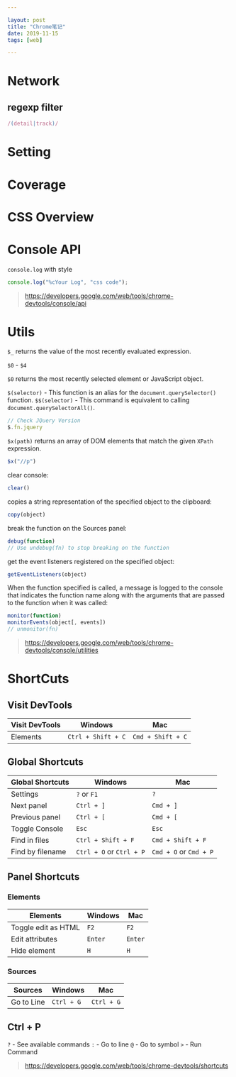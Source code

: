```yaml
---

layout: post
title: "Chrome笔记"
date: 2019-11-15
tags: [web]

---
```



# Network

## regexp filter

```js
/(detail|track)/
```

# Setting

# Coverage

# CSS Overview

# Console API
`console.log` with style

```js
console.log("%cYour Log", "css code");
```

> <https://developers.google.com/web/tools/chrome-devtools/console/api>

# Utils

`$_` returns the value of the most recently evaluated expression.

`$0` - `$4`

`$0` returns the most recently selected element or JavaScript object.

`$(selector)` - This function is an alias for the `document.querySelector()` function.
`$$(selector)` - This command is equivalent to calling `document.querySelectorAll()`.

```js
// Check JQuery Version
$.fn.jquery
```

`$x(path)` returns an array of DOM elements that match the given `XPath` expression.

```js
$x("//p")
```

clear console:
```js
clear()
```

copies a string representation of the specified object to the clipboard:
```js
copy(object)
```

break the function on the Sources panel:
```js
debug(function)
// Use undebug(fn) to stop breaking on the function
```

get the event listeners registered on the specified object:
```js
getEventListeners(object)
```

When the function specified is called, a message is logged to the console that indicates the function name along with the arguments that are passed to the function when it was called:
```js
monitor(function)
monitorEvents(object[, events])
// unmonitor(fn)
```

> <https://developers.google.com/web/tools/chrome-devtools/console/utilities>

# ShortCuts

## Visit DevTools

| Visit DevTools | Windows | Mac |
| --- | --- | --- |
| Elements | `Ctrl + Shift + C` | `Cmd + Shift + C` |

## Global Shortcuts

| Global Shortcuts | Windows | Mac |
| --- | --- | --- |
| Settings | `?` or `F1` | `?` |
| Next panel | `Ctrl + ]` | `Cmd + ]` | 
| Previous panel | `Ctrl + [` | `Cmd + [` | 
| Toggle Console | `Esc` | `Esc` |
| Find in files | `Ctrl + Shift + F` | `Cmd + Shift + F` |
| Find by filename | `Ctrl + O` or `Ctrl + P` | `Cmd + O` or `Cmd + P` |

## Panel Shortcuts
### Elements

| Elements | Windows | Mac |
| --- | --- | --- |
| Toggle edit as HTML | `F2` | `F2` |
| Edit attributes | `Enter` | `Enter` |
| Hide element | `H` | `H` |

### Sources

| Sources | Windows | Mac |
| --- | --- | --- |
| Go to Line | `Ctrl + G` | `Ctrl + G` |

## Ctrl + P

`?` - See available commands
`:` - Go to line
`@` - Go to symbol
`>` - Run Command

> <https://developers.google.com/web/tools/chrome-devtools/shortcuts>